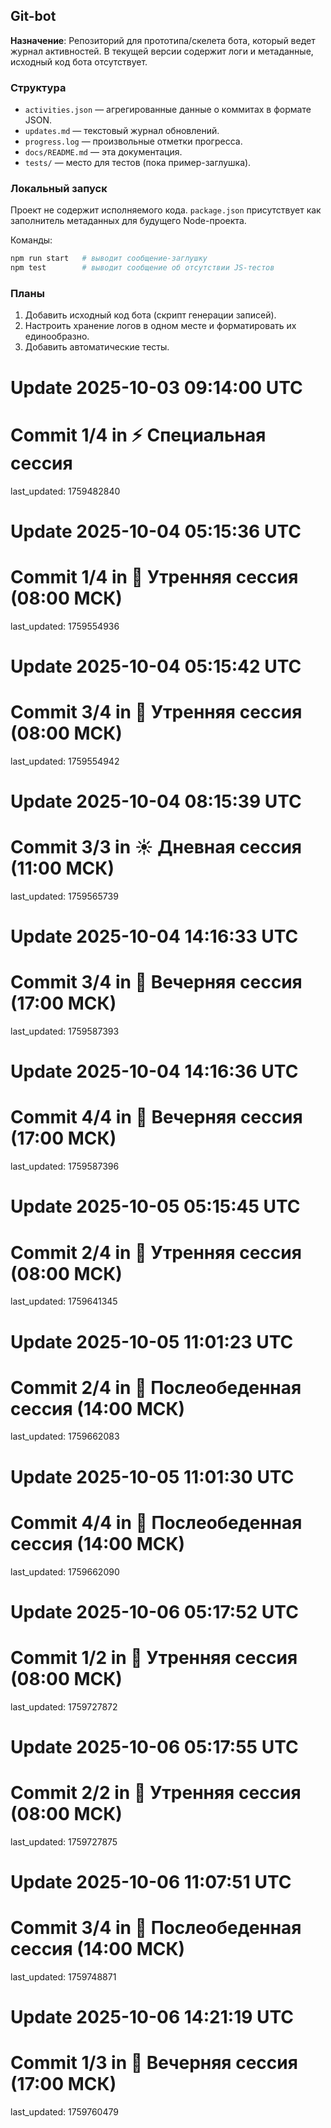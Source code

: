 ## Git-bot

**Назначение**: Репозиторий для прототипа/скелета бота, который ведет журнал активностей. В текущей версии содержит логи и метаданные, исходный код бота отсутствует.

### Структура
- `activities.json` — агрегированные данные о коммитах в формате JSON.
- `updates.md` — текстовый журнал обновлений.
- `progress.log` — произвольные отметки прогресса.
- `docs/README.md` — эта документация.
- `tests/` — место для тестов (пока пример-заглушка).

### Локальный запуск
Проект не содержит исполняемого кода. `package.json` присутствует как заполнитель метаданных для будущего Node-проекта.

Команды:

```bash
npm run start   # выводит сообщение-заглушку
npm test        # выводит сообщение об отсутствии JS-тестов
```

### Планы
1. Добавить исходный код бота (скрипт генерации записей).
2. Настроить хранение логов в одном месте и форматировать их единообразно.
3. Добавить автоматические тесты.
# Update 2025-10-03 09:14:00 UTC
# Commit 1/4 in ⚡ Специальная сессия
last_updated: 1759482840

# Update 2025-10-04 05:15:36 UTC
# Commit 1/4 in 🌅 Утренняя сессия (08:00 МСК)
last_updated: 1759554936

# Update 2025-10-04 05:15:42 UTC
# Commit 3/4 in 🌅 Утренняя сессия (08:00 МСК)
last_updated: 1759554942

# Update 2025-10-04 08:15:39 UTC
# Commit 3/3 in ☀️ Дневная сессия (11:00 МСК)
last_updated: 1759565739

# Update 2025-10-04 14:16:33 UTC
# Commit 3/4 in 🌙 Вечерняя сессия (17:00 МСК)
last_updated: 1759587393

# Update 2025-10-04 14:16:36 UTC
# Commit 4/4 in 🌙 Вечерняя сессия (17:00 МСК)
last_updated: 1759587396

# Update 2025-10-05 05:15:45 UTC
# Commit 2/4 in 🌅 Утренняя сессия (08:00 МСК)
last_updated: 1759641345

# Update 2025-10-05 11:01:23 UTC
# Commit 2/4 in 🌇 Послеобеденная сессия (14:00 МСК)
last_updated: 1759662083

# Update 2025-10-05 11:01:30 UTC
# Commit 4/4 in 🌇 Послеобеденная сессия (14:00 МСК)
last_updated: 1759662090

# Update 2025-10-06 05:17:52 UTC
# Commit 1/2 in 🌅 Утренняя сессия (08:00 МСК)
last_updated: 1759727872

# Update 2025-10-06 05:17:55 UTC
# Commit 2/2 in 🌅 Утренняя сессия (08:00 МСК)
last_updated: 1759727875

# Update 2025-10-06 11:07:51 UTC
# Commit 3/4 in 🌇 Послеобеденная сессия (14:00 МСК)
last_updated: 1759748871

# Update 2025-10-06 14:21:19 UTC
# Commit 1/3 in 🌙 Вечерняя сессия (17:00 МСК)
last_updated: 1759760479

